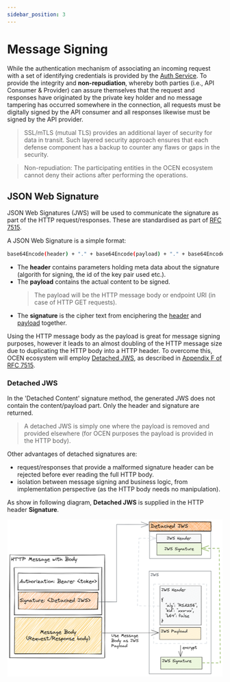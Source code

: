 ```yaml
---
sidebar_position: 3
---
```

# Message Signing

While the authentication mechanism of associating an incoming request with a set of identifying credentials 
is provided by the [Auth Service](./readme.md). To provide the integrity and **non-repudiation**, whereby both parties (i.e., API Consumer & Provider) can assure themselves that the request and responses have originated by the private key holder and no message tampering has occurred somewhere in the connection, all requests must be digitally signed by the API consumer and all responses likewise must be signed by the API provider.

> SSL/mTLS (mutual TLS) provides an additional layer of security for data in transit. Such layered security approach ensures that each defense component has a backup to counter any flaws or gaps in the security.

> Non-repudiation: The participating entities in the OCEN ecosystem cannot deny their actions after performing the operations.

## JSON Web Signature

JSON Web Signatures (JWS) will be used to communicate the signature as part of the HTTP request/responses. These are standardised as part of [RFC 7515](https://tools.ietf.org/html/rfc7515).

A JSON Web Signature is a simple format:

```sh
base64Encode(header) + "." + base64Encode(payload) + "." + base64Encode(signature)
```

- The **header** contains parameters holding meta data about the signature (algorith for signing, the id of the key pair used etc.).
- The **payload** contains the actual content to be signed.
  > The payload will be the HTTP message body or endpoint URI (in case of HTTP GET requests).
- The **signature** is the cipher text from enciphering the <u>header</u> and <u>payload</u> together.

Using the HTTP message body as the payload is great for message signing purposes, however it leads to an almost doubling of the HTTP message size due to duplicating the HTTP body into a HTTP header. To overcome this, OCEN ecosystem will employ [Detached JWS](#detached-jws), as described in [Appendix F of RFC 7515](https://tools.ietf.org/html/rfc7515#appendix-F).

### Detached JWS

In the 'Detached Content' signature method, the generated JWS does not contain the content/payload part. Only the header and signature are returned. 

> A detached JWS is simply one where the payload is removed and provided elsewhere (for OCEN purposes the payload is provided in the HTTP body).

Other advantages of detached signatures are:
- request/responses that provide a malformed signature header can be rejected before ever reading the full HTTP body.
- isolation between message signing and business logic, from implementation perspective (as the HTTP body needs no manipulation).

As show in following diagram, **Detached JWS** is supplied in the HTTP header **Signature**.

![Alt text](./img/detached_jws.png "Detached Json Web Signature")


